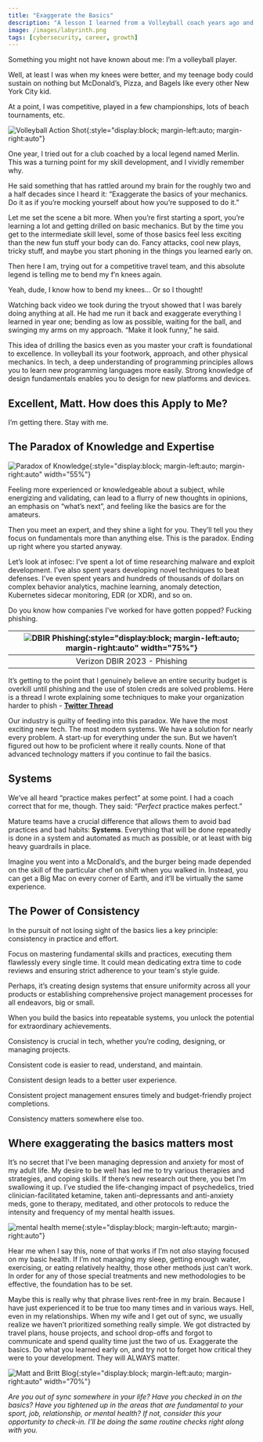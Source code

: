 ```yaml
---
title: "Exaggerate the Basics"
description: "A lesson I learned from a Volleyball coach years ago and how it applies to my career and my life"
image: /images/labyrinth.png
tags: [cybersecurity, career, growth]
---
```


Something you might not have known about me: I’m a volleyball player.

Well, at least I was when my knees were better, and my teenage body could sustain on nothing but McDonald’s, Pizza, and Bagels like every other New York City kid.

At a point, I was competitive, played in a few championships, lots of beach tournaments, etc.

![Volleyball Action Shot](/images/matt_britt_volleyball.jpg){:style="display:block; margin-left:auto; margin-right:auto"}

One year, I tried out for a club coached by a local legend named Merlin. This was a turning point for my skill development, and I vividly remember why.

He said something that has rattled around my brain for the roughly two and a half decades since I heard it: “Exaggerate the basics of your mechanics. Do it as if you’re mocking yourself about how you’re supposed to do it.”

Let me set the scene a bit more. When you’re first starting a sport, you’re learning a lot and getting drilled on basic mechanics. But by the time you get to the intermediate skill level, some of those basics feel less exciting than the new fun stuff your body can do. Fancy attacks, cool new plays, tricky stuff, and maybe you start phoning in the things you learned early on.

Then here I am, trying out for a competitive travel team, and this absolute legend is telling me to bend my f’n knees again.

Yeah, dude, I know how to bend my knees… Or so I thought!

Watching back video we took during the tryout showed that I was barely doing anything at all. He had me run it back and exaggerate everything I learned in year one; bending as low as possible, waiting for the ball, and swinging my arms on my approach. “Make it look funny,” he said.

This idea of drilling the basics even as you master your craft is foundational to excellence. In volleyball its your footwork, approach, and other physical mechanics. In tech, a deep understanding of programming principles allows you to learn new programming languages more easily. Strong knowledge of design fundamentals enables you to design for new platforms and devices.

## Excellent, Matt. How does this Apply to Me?

I’m getting there. Stay with me.

## **The Paradox of Knowledge and Expertise**

![Paradox of Knowledge](/images/paradox_of_knowledge.png){:style="display:block; margin-left:auto; margin-right:auto" width="55%"}

Feeling more experienced or knowledgeable about a subject, while energizing and validating, can lead to a flurry of new thoughts in opinions, an emphasis on “what’s next”, and feeling like the basics are for the amateurs.

Then you meet an expert, and they shine a light for you. They’ll tell you they focus on fundamentals more than anything else. This is the paradox. Ending up right where you started anyway.

Let’s look at infosec: I’ve spent a lot of time researching malware and exploit development. I’ve also spent years developing novel techniques to beat defenses. I’ve even spent years and hundreds of thousands of dollars on complex behavior analytics, machine learning, anomaly detection, Kubernetes sidecar monitoring, EDR (or XDR), and so on.

Do you know how companies I’ve worked for have gotten popped? Fucking phishing.

| ![DBIR Phishing](/images/DBIR_phishing.png){:style="display:block; margin-left:auto; margin-right:auto" width="75%"} |
| :------------------------------------------------------------------------------------------------------------------: |
|                                             Verizon DBIR 2023 - Phishing                                             |

It’s getting to the point that I genuinely believe an entire security budget is overkill until phishing and the use of stolen creds are solved problems. Here is a thread I wrote explaining some techniques to make your organization harder to phish - **[Twitter Thread](https://twitter.com/mattjay/status/1642601856277856265?s=20)**

Our industry is guilty of feeding into this paradox. We have the most exciting new tech. The most modern systems. We have a solution for nearly every problem. A start-up for everything under the sun. But we haven’t figured out how to be proficient where it really counts. None of that advanced technology matters if you continue to fail the basics.

## Systems

We’ve all heard “practice makes perfect” at some point. I had a coach correct that for me, though. They said: “_Perfect_ practice makes perfect.”

Mature teams have a crucial difference that allows them to avoid bad practices and bad habits: **Systems**. Everything that will be done repeatedly is done in a system and automated as much as possible, or at least with big heavy guardrails in place.

Imagine you went into a McDonald’s, and the burger being made depended on the skill of the particular chef on shift when you walked in. Instead, you can get a Big Mac on every corner of Earth, and it’ll be virtually the same experience.

## **The Power of Consistency**

In the pursuit of not losing sight of the basics lies a key principle: consistency in practice and effort.

Focus on mastering fundamental skills and practices, executing them flawlessly every single time. It could mean dedicating extra time to code reviews and ensuring strict adherence to your team's style guide.

Perhaps, it’s creating design systems that ensure uniformity across all your products or establishing comprehensive project management processes for all endeavors, big or small.

When you build the basics into repeatable systems, you unlock the potential for extraordinary achievements.

Consistency is crucial in tech, whether you’re coding, designing, or managing projects.

Consistent code is easier to read, understand, and maintain.

Consistent design leads to a better user experience.

Consistent project management ensures timely and budget-friendly project completions.

Consistency matters somewhere else too.

## **Where exaggerating the basics matters most**

It’s no secret that I’ve been managing depression and anxiety for most of my adult life. My desire to be well has led me to try various therapies and strategies, and coping skills. If there’s new research out there, you bet I’m swallowing it up. I’ve studied the life-changing impact of psychedelics, tried clinician-facilitated ketamine, taken anti-depressants and anti-anxiety meds, gone to therapy, meditated, and other protocols to reduce the intensity and frequency of my mental health issues.

![mental health meme](/images/mental%20health%20meme.jpeg){:style="display:block; margin-left:auto; margin-right:auto"}

Hear me when I say this, none of that works if I’m not _also_ staying focused on my basic health. If I’m not managing my sleep, getting enough water, exercising, or eating relatively healthy, those other methods just can’t work. In order for any of those special treatments and new methodologies to be effective, the foundation has to be set.

Maybe this is really why that phrase lives rent-free in my brain. Because I have just experienced it to be true too many times and in various ways. Hell, even in my relationships. When my wife and I get out of sync, we usually realize we haven’t prioritized something really simple. We got distracted by travel plans, house projects, and school drop-offs and forgot to communicate and spend quality time just the two of us. Exaggerate the basics. Do what you learned early on, and try not to forget how critical they were to your development. They will ALWAYS matter.

![Matt and Britt Blog](/images/matt_britt_blog.jpg){:style="display:block; margin-left:auto; margin-right:auto" width="70%"}

_Are you out of sync somewhere in your life? Have you checked in on the basics? Have you tightened up in the areas that are fundamental to your sport, job, relationship, or mental health? If not, consider this your opportunity to check-in. I’ll be doing the same routine checks right along with you._
